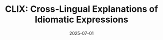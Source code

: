 ---
title: "CLIX: Cross-Lingual Explanations of Idiomatic Expressions"
collection: publications
category: 2025
# permalink: /publication/2025-07-CLIX
# excerpt: 'This paper is about the number 1. The number 2 is left for future work.'
date: 2025-07-01
year: '2025'
venue: 'Findings of the Association for Computational Linguistics: ACL 2025'
paperurl: 'https://aclanthology.org/2025.findings-acl.233/'
bibtexurl: 'http://overinvested.github.io/files/bibtex-CLIX.bib'
authors: '<u>Aaron Gluck</u>, Katharina von der Wense, Maria Pacheco'
citation: '<u>Aaron Gluck</u>, Katharina von der Wense, Maria Pacheco. 2025. CLIX: Cross-Lingual Explanations of Idiomatic Expressions.&quot; <i>Findings of the Association for Computational Linguistics: ACL 2025</i>.'
---